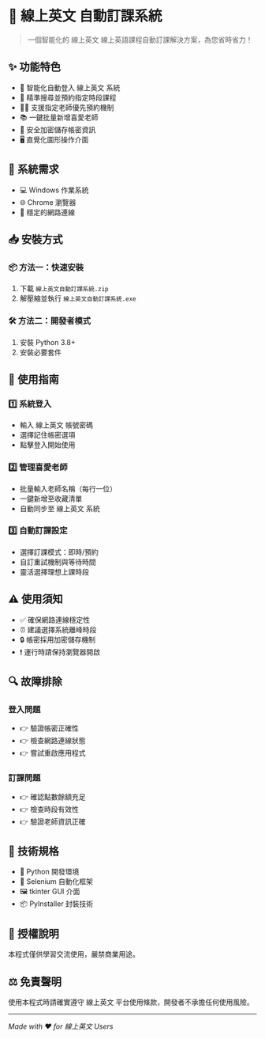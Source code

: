 # 🎯 線上英文 自動訂課系統

> 一個智能化的 線上英文 線上英語課程自動訂課解決方案，為您省時省力！

## ✨ 功能特色

- 🔐 智能化自動登入 線上英文 系統
- 🎯 精準搜尋並預約指定時段課程
- 👩‍🏫 支援指定老師優先預約機制
- 📚 一鍵批量新增喜愛老師
- 💾 安全加密儲存帳密資訊
- 🖥️ 直覺化圖形操作介面

## 🔧 系統需求

- 💻 Windows 作業系統
- 🌐 Chrome 瀏覽器
- 📡 穩定的網路連線

## 📥 安裝方式

### 📦 方法一：快速安裝
1. 下載 `線上英文自動訂課系統.zip`
2. 解壓縮並執行 `線上英文自動訂課系統.exe`

### 🛠️ 方法二：開發者模式
1. 安裝 Python 3.8+
2. 安裝必要套件

## 📖 使用指南

### 1️⃣ 系統登入
- 輸入 線上英文 帳號密碼
- 選擇記住帳密選項
- 點擊登入開始使用

### 2️⃣ 管理喜愛老師
- 批量輸入老師名稱（每行一位）
- 一鍵新增至收藏清單
- 自動同步至 線上英文 系統

### 3️⃣ 自動訂課設定
- 選擇訂課模式：即時/預約
- 自訂重試機制與等待時間
- 靈活選擇理想上課時段

## ⚠️ 使用須知

- ✅ 確保網路連線穩定性
- ⏰ 建議選擇系統離峰時段
- 🔒 帳密採用加密儲存機制
- ❗ 運行時請保持瀏覽器開啟

## 🔍 故障排除

### 登入問題
- 👉 驗證帳密正確性
- 👉 檢查網路連線狀態
- 👉 嘗試重啟應用程式

### 訂課問題
- 👉 確認點數餘額充足
- 👉 檢查時段有效性
- 👉 驗證老師資訊正確

## 🔧 技術規格

- 🐍 Python 開發環境
- 🤖 Selenium 自動化框架
- 🖼️ tkinter GUI 介面
- 📦 PyInstaller 封裝技術

## 📜 授權說明

本程式僅供學習交流使用，嚴禁商業用途。

## ⚖️ 免責聲明

使用本程式時請確實遵守 線上英文 平台使用條款，開發者不承擔任何使用風險。

---
*Made with ❤️ for 線上英文 Users*
